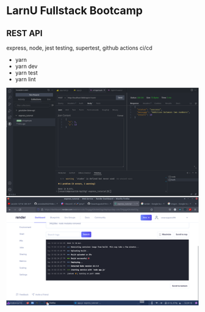 # LarnU Fullstack Bootcamp

## REST API

express, node, jest testing, supertest, github actions ci/cd

- yarn
- yarn dev
- yarn test
- yarn lint

![plot](./assets/Screenshot_2022-09-19_14-18-07.png)
![plot](./assets/Screenshot_2022-09-19_14-40-20.png)
